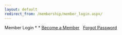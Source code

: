 ```yaml
---
layout: default
redirect_from: /membership/member_login.aspx/
---
```

<div id="homeRightCol" class="vertLine">

<div id="loginArea">

<span>Member Login</span>
\*
\* [Become a Member](create_member.html)   [Forgot Password]()

</div>

</div>

